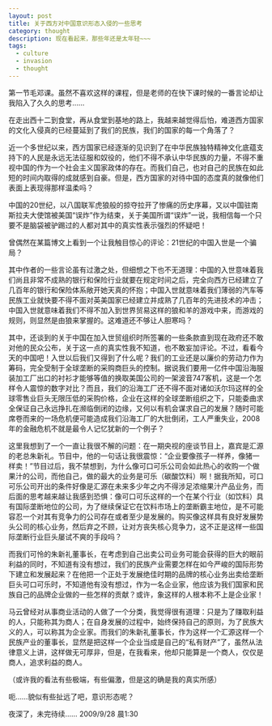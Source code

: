 ```yaml
---
layout: post
title: 关于西方对中国意识形态入侵的一些思考
category: thought
description: 现在看起来，那些年还是太年轻~~~
tags:
  - culture
  - invasion
  - thought
---
```


第一节毛邓课。虽然不喜欢这样的课程，但是老师的在快下课时候的一番言论却让我陷入了久久的思考……
 
在走出西十二到食堂，再从食堂到基地的路上，我越来越觉得后怕，难道西方国家的文化入侵真的已经蔓延到了我们的民族，我们的国家的每一个角落了？
 
近一个多世纪以来，西方国家已经逐渐的见识到了在中华民族独特精神文化底蕴支持下的人民是永远无法征服和奴役的，他们不得不承认中华民族的力量，不得不重视中国的作为一个社会主义国家政体的存在。而我们自己，也对自己的民族在如此短的时间内取得的成就感到自豪。但是，西方国家的对待中国的态度真的就像他们表面上表现得那样温柔吗？
 
中国的20世纪，以八国联军虎狼般的掠夺拉开了惨痛的历史序幕，又以中国驻南斯拉夫大使馆被美国“误炸”作为结束，关于美国所谓“误炸”一说，我相信每一个只要不是脑袋被驴踢过的人都对其中的真实性表示强烈的怀疑吧！
 
曾偶然在某篇博文上看到一个让我触目惊心的评论：21世纪的中国入世是一个骗局？
 
其中作者的一些言论虽有过激之处，但细想之下也不无道理：中国的入世意味着我们尚且非常不成熟的银行和保险行业就要在规定时间之后，完全向西方已经建立了几百年的银行和保险体系敞开她天真的怀抱；中国入世就意味着我们薄弱的汽车等民族工业就快要不得不面对英美国家已经建立并成熟了几百年的先进技术的冲击；中国入世就意味着我们不得不加入到世界贸易这样的狼和羊的游戏中来，而游戏的规则，则显然是由狼来掌握的。这难道还不够让人胆寒吗？
 
其中，还谈到的关于中国在加入世贸组织时所签署的一些条款直到现在政府还不敢对他的民众公布，关于这一点的真实性我不知道，也不敢妄加评论。不过，看看今天的中国吧！入世以后我们又得到了什么呢？我们的工业还是以廉价的劳动力作为筹码，完全受制于全球垄断的采购商巨头的控制。据说我们要用一亿件中国沿海服装加工厂出口的衬衫才能够等值的换取美国公司的一架波音747客机，这是一个怎样令人震惊的数字对比？而且，我们的沿海工厂还不得不面对诸如沃尔玛这样的全球零售业巨头无限压低的采购价格，企业在这样的全球垄断组织之下，只能委曲求全保证自己永远挣扎在濒临倒闭的边缘，又何以有机会谋求自己的发展？随时可能席卷而来的一场危机便可能造成我们沿海工厂的大批倒闭，工人严重失业，2008年的金融危机不就是最令人记忆犹新的一个例子？
 
这里我想到了一个一直让我很不解的问题：在一期央视的座谈节目上，嘉宾是汇源的老总朱新礼。节目中，他的一句话让我很震惊：“企业要像孩子一样养，像猪一样卖！”节目过后，我不禁想到，为什么像可口可乐公司会如此热心的收购一个做果汁的公司，而他自己，做的最大的业务是可乐（碳酸饮料）啊！据我所知，可口可乐公司开出的条件好像是汇源在未来多少年之内不得涉足浓缩果汁产品业务，而后面的思考越来越让我感到恐惧：像可口可乐这样的一个在某个行业（如饮料）具有国际垄断地位的公司，为了继续保证它在饮料市场上的垄断霸主地位，是不可能容忍一个对其有竞争力的公司存在或者至少是发展的。购买像这样具有良好发展势头公司的核心业务，然后弃之不顾，让对方丧失核心竞争力，这不正是这样一些国际垄断行业巨头屡试不爽的手段吗？
 
而我们可怜的朱新礼董事长，在考虑到自己出卖公司业务可能会获得的巨大的眼前利益的同时，不知道有没有想过，我们的民族产业需要怎样在如今严峻的国际形势下建立和发展起来？在他把一个正处于发展绝佳时期的品牌的核心业务出卖给垄断巨头可口可乐时，不知道他有没有想过，作为一名企业家，他应该为我们国家和民族自己的品牌企业做的一些怎样的贡献？或许，象这样的人根本称不上是企业家！
 
马云曾经对从事商业活动的人做了一个分类，我觉得很有道理：只是为了赚取利益的人，只能称其为商人；在自身发展的过程中，始终保持自己的原则，为了民族大义的人，可以称其为企业家。而我们的朱新礼董事长，作为这样一个汇源这样一个民族产业的董事长，显然是把这样一个企业当成是自己的“私有财产”了，虽然从法律意义上讲，这样做无可厚非，但是，在我看来，他却只能算是一个商人，仅仅是商人，追求利益的商人。
 
（或许我的看法有些极端，有些偏激，但是这的确是我的真实所感）
 
呃……貌似有些扯远了吧，意识形态呢？
 
夜深了，未完待续……
2009/9/28   晨1:30



[SilentVally]:    http://silentvally.github.io  "SilentVally"
